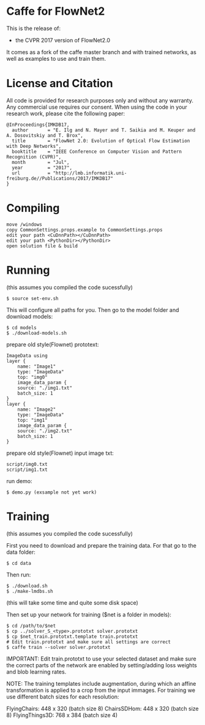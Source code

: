 Caffe for FlowNet2 
==================

This is the release of:
 - the CVPR 2017 version of FlowNet2.0

It comes as a fork of the caffe master branch and with trained networks,
as well as examples to use and train them.

License and Citation
====================

All code is provided for research purposes only and without any warranty. Any commercial use requires our consent. When using the code in your research work, please cite the following paper:

    @InProceedings{IMKDB17,
      author       = "E. Ilg and N. Mayer and T. Saikia and M. Keuper and A. Dosovitskiy and T. Brox",
      title        = "FlowNet 2.0: Evolution of Optical Flow Estimation with Deep Networks",
      booktitle    = "IEEE Conference on Computer Vision and Pattern Recognition (CVPR)",
      month        = "Jul",
      year         = "2017",
      url          = "http://lmb.informatik.uni-freiburg.de//Publications/2017/IMKDB17"
    }

Compiling
=========

	move /windows
	copy CommonSettings.props.example to CommonSettings.props
	edit your path <CuDnnPath></CuDnnPath>
	edit your path <PythonDir></PythonDir>
	open solution file & build

Running 
=======

(this assumes you compiled the code sucessfully) 

    $ source set-env.sh 

This will configure all paths for you. Then go to the model folder 
and download models: 

    $ cd models 
    $ ./download-models.sh 
 
prepare old style(Flownet) prototext: 

    ImageData using
    layer {
        name: "Image1"
        type: "ImageData"
        top: "img0"
        image_data_param {
        source: "./img1.txt"
        batch_size: 1
    }
    layer {
        name: "Image2"
        type: "ImageData"
        top: "img1"
        image_data_param {
        source: "./img2.txt"
        batch_size: 1
    }

prepare old style(Flownet) input image txt: 

    script/img0.txt
    script/img1.txt

run demo:

    $ demo.py (exsample not yet work)

Training
========

(this assumes you compiled the code sucessfully) 

First you need to download and prepare the training data. For that go to the data folder: 

    $ cd data 

Then run: 

    $ ./download.sh 
    $ ./make-lmdbs.sh 

(this will take some time and quite some disk space) 

Then set up your network for training ($net is a folder in models):
	
    $ cd /path/to/$net 
    $ cp ../solver_S_<type>.prototxt solver.prototxt 
    $ cp $net_train.prototxt.template train.prototxt 
    # Edit train.prototxt and make sure all settings are correct 
    $ caffe train --solver solver.prototxt 

IMPORTANT: Edit train.prototxt to use your selected dataset and 
make sure the correct parts of the network are enabled by setting/adding
loss weights and blob learning rates. 

NOTE: The training templates include augmentation, during which an affine 
transformation is applied to a crop from the input immages. For training we 
use different batch sizes for each resolution:  

FlyingChairs: 		448 x 320 (batch size 8)
ChairsSDHom:		448 x 320 (batch size 8)
FlyingThings3D:		768 x 384 (batch size 4) 



